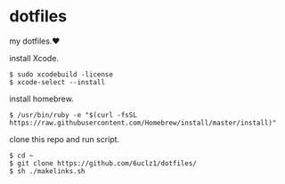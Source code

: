 # dotfiles
my dotfiles.❤️

install Xcode.

    $ sudo xcodebuild -license
    $ xcode-select --install

install homebrew.

    $ /usr/bin/ruby -e "$(curl -fsSL https://raw.githubusercontent.com/Homebrew/install/master/install)"

clone this repo and run script.

    $ cd ~
    $ git clone https://github.com/6uclz1/dotfiles/
    $ sh ./makelinks.sh
